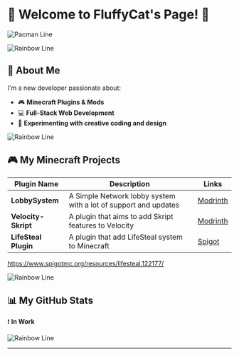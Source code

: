 # 👋 Welcome to FluffyCat's Page! 🐾

![Pacman Line](https://user-images.githubusercontent.com/74038190/212284158-e840e285-664b-44d7-b79b-e264b5e54825.gif)

![Rainbow Line](https://user-images.githubusercontent.com/74038190/212284115-f47cd8ff-2ffb-4b04-b5bf-4d1c14c0247f.gif)

## 🌌 About Me
I'm a new developer passionate about:
- 🎮 **Minecraft Plugins & Mods**
- 💻 **Full-Stack Web Development**
- 🌟 **Experimenting with creative coding and design**

![Rainbow Line](https://user-images.githubusercontent.com/74038190/212284115-f47cd8ff-2ffb-4b04-b5bf-4d1c14c0247f.gif)

## 🎮 My Minecraft Projects
| Plugin Name        | Description                                                        | Links                                                    |
|--------------------|--------------------------------------------------------------------|---------------------------------------------------------|
| **LobbySystem**    | A Simple Network lobby system with a lot of support and updates   | [Modrinth](https://modrinth.com/plugin/lobbysystem)     |
| **Velocity-Skript** | A plugin that aims to add Skript features to Velocity             | [Modrinth](https://modrinth.com/plugin/velocity-skript) |
| **LifeSteal Plugin** | A plugin that add LifeSteal system to Minecraft             | [Spigot](https://www.spigotmc.org/resources/lifesteal.122177/) |
https://www.spigotmc.org/resources/lifesteal.122177/

![Rainbow Line](https://user-images.githubusercontent.com/74038190/212284115-f47cd8ff-2ffb-4b04-b5bf-4d1c14c0247f.gif)

## 📊 My GitHub Stats
❗ **In Work**

![Rainbow Line](https://user-images.githubusercontent.com/74038190/212284115-f47cd8ff-2ffb-4b04-b5bf-4d1c14c0247f.gif)

---
